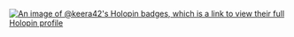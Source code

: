 [![An image of @keera42's Holopin badges, which is a link to view their full Holopin profile](https://holopin.me/keera42)](https://holopin.io/@keera42)
